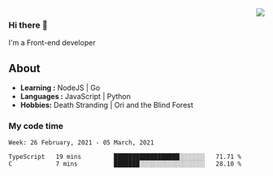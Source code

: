 <img align='right' src="https://github-readme-stats.vercel.app/api?username=strugglebak&show_icons=true">

### Hi there 👋

I'm a Front-end developer

## About

-  **Learning :** NodeJS | Go
-  **Languages :** JavaScript | Python
-  **Hobbies:** Death Stranding | Ori and the Blind Forest

### My code time

<!--START_SECTION:waka-->
```text
Week: 26 February, 2021 - 05 March, 2021

TypeScript   19 mins         ██████████████████░░░░░░░   71.71 % 
C            7 mins          ███████░░░░░░░░░░░░░░░░░░   28.10 % 
```
<!--END_SECTION:waka-->
